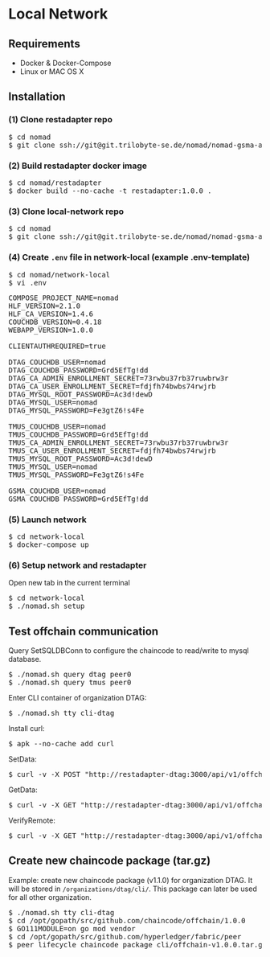 # Local Network

## Requirements

* Docker & Docker-Compose
* Linux or MAC OS X

## Installation

### (1) Clone restadapter repo

<pre>
$ cd nomad
$ git clone ssh://git@git.trilobyte-se.de/nomad/nomad-gsma-atomic/restadapter.git
</pre>

### (2) Build restadapter docker image

<pre>
$ cd nomad/restadapter
$ docker build --no-cache -t restadapter:1.0.0 .
</pre>

### (3) Clone local-network repo

<pre>
$ cd nomad
$ git clone ssh://git@git.trilobyte-se.de/nomad/nomad-gsma-atomic/network-local.git
</pre>

### (4) Create ``.env`` file in network-local (example .env-template)

<pre>
$ cd nomad/network-local
$ vi .env
</pre>

<pre>
COMPOSE_PROJECT_NAME=nomad
HLF_VERSION=2.1.0
HLF_CA_VERSION=1.4.6
COUCHDB_VERSION=0.4.18
WEBAPP_VERSION=1.0.0

CLIENTAUTHREQUIRED=true

DTAG_COUCHDB_USER=nomad
DTAG_COUCHDB_PASSWORD=Grd5EfTg!dd
DTAG_CA_ADMIN_ENROLLMENT_SECRET=73rwbu37rb37ruwbrw3r
DTAG_CA_USER_ENROLLMENT_SECRET=fdjfh74bwbs74rwjrb
DTAG_MYSQL_ROOT_PASSWORD=Ac3d!dewD
DTAG_MYSQL_USER=nomad
DTAG_MYSQL_PASSWORD=Fe3gtZ6!s4Fe

TMUS_COUCHDB_USER=nomad
TMUS_COUCHDB_PASSWORD=Grd5EfTg!dd
TMUS_CA_ADMIN_ENROLLMENT_SECRET=73rwbu37rb37ruwbrw3r
TMUS_CA_USER_ENROLLMENT_SECRET=fdjfh74bwbs74rwjrb
TMUS_MYSQL_ROOT_PASSWORD=Ac3d!dewD
TMUS_MYSQL_USER=nomad
TMUS_MYSQL_PASSWORD=Fe3gtZ6!s4Fe

GSMA_COUCHDB_USER=nomad
GSMA_COUCHDB_PASSWORD=Grd5EfTg!dd
</pre>

### (5) Launch network

<pre>
$ cd network-local
$ docker-compose up
</pre>

### (6) Setup network and restadapter

Open new tab in the current terminal

<pre>
$ cd network-local
$ ./nomad.sh setup
</pre>

## Test offchain communication

Query SetSQLDBConn to configure the chaincode to read/write to mysql database.

<pre>
$ ./nomad.sh query dtag peer0
$ ./nomad.sh query tmus peer0
</pre>

Enter CLI container of organization DTAG:

<pre>
$ ./nomad.sh tty cli-dtag
</pre>

Install curl:

<pre>
$ apk --no-cache add curl
</pre>

SetData:

<pre>
$ curl -v -X POST "http://restadapter-dtag:3000/api/v1/offchain/setData/abcd?org=TMUS" -d'{"hello":"world"}'
</pre>

GetData:

<pre>
$ curl -v -X GET "http://restadapter-dtag:3000/api/v1/offchain/getData/abcd?org=TMUS&val=true"
</pre>

VerifyRemote:

<pre>
$ curl -v -X GET "http://restadapter-dtag:3000/api/v1/offchain/verifyRemote/abcd?org=TMUS"
</pre>

## Create new chaincode package (tar.gz)

Example: create new chaincode package (v1.1.0) for organization DTAG. It will be stored in ``/organizations/dtag/cli/``. This package can later be used for all other organization.

<pre>
$ ./nomad.sh tty cli-dtag
$ cd /opt/gopath/src/github.com/chaincode/offchain/1.0.0
$ GO111MODULE=on go mod vendor
$ cd /opt/gopath/src/github.com/hyperledger/fabric/peer
$ peer lifecycle chaincode package cli/offchain-v1.0.0.tar.gz --path /opt/gopath/src/github.com/chaincode/offchain/1.0.0/ --label offchain_v1.1.0
</pre>
